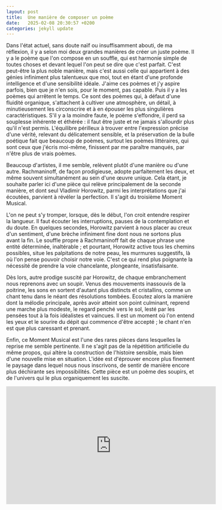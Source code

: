 ```yaml
---
layout: post
title:  Une manière de composer un poème
date:   2025-02-08 20:30:57 +0200
categories: jekyll update
---
```


Dans l'état actuel, sans doute naïf ou insuffisamment abouti, de ma réflexion, il y a selon moi deux grandes manières de créer un juste poème. Il y a le poème que l'on compose en un souffle, qui est harmonie simple de toutes choses et devant lequel l'on peut se dire que c'est parfait. C'est peut-être la plus noble manière, mais c'est aussi celle qui appartient à des génies infiniment plus talentueux que moi, tout en étant d'une profonde intelligence et d'une sensibilité idéale. J'aime ces poèmes et j'y aspire parfois, bien que je n'en sois, pour le moment, pas capable. Puis il y a les poèmes qui arrêtent le temps. Ce sont des poèmes qui, à défaut d'une fluidité organique, s'attachent à cultiver une atmosphère, un détail, à minutieusement les circonscrire et à en épouser les plus singulières caractéristiques. S'il y a la moindre faute, le poème s'effondre, il perd sa souplesse inhérente et éthérée : il faut être juste et ne jamais s'allourdir plus qu'il n'est permis. L'équilibre périlleux à trouver entre l'expression précise d'une vérité, relevant du délicatement sensible, et la préservation de la bulle poétique fait que beaucoup de poèmes, surtout les poèmes littéraires, qui sont ceux que j'écris moi-même, finissent par me paraître manqués, par n'être plus de vrais poèmes.

Beaucoup d'artistes, il me semble, relèvent plutôt d'une manière ou d'une autre. Rachmaninoff, de façon prodigieuse, adopte parfaitement les deux, et même souvent simultanément au sein d'une œuvre unique. Cela étant, je souhaite parler ici d'une pièce qui relève principalement de la seconde manière, et dont seul Vladimir Horowitz, parmi les interprétations que j'ai écoutées, parvient à révéler la perfection. Il s'agit du troisième Moment Musical.

L'on ne peut s'y tromper, lorsque, dès le début, l'on croit entendre respirer la langueur. Il faut écouter les interruptions, pauses de la contemplation et du doute. En quelques secondes, Horowitz parvient à nous placer au creux d'un sentiment, d'une brèche infiniment fine dont nous ne sortons plus avant la fin. Le souffle propre à Rachmaninoff fait de chaque phrase une entité déterminée, inaltérable ; et pourtant, Horowitz active tous les chemins possibles, situe les palpitations de notre peau, les murmures suggestifs, là où l'on pense pouvoir choisir notre voie. C'est ce qui rend plus poignante la nécessité de prendre la voie chancelante, plongeante, insatisfaisante.

Dès lors, autre prodige suscité par Horowitz, de chaque embranchement nous reprenons avec un soupir. Venus des mouvements inassouvis de la poitrine, les sons en sortent d'autant plus distincts et cristallins, comme un chant tenu dans le néant des résolutions tombées. Ecoutez alors la manière dont la mélodie principale, après avoir atteint son point culminant, reprend une marche plus modeste, le regard penché vers le sol, lesté par les pensées tout à la fois idéalistes et vaincues. Il est un moment où l'on entend les yeux et le sourire du dépit qui commence d'être accepté ; le chant n'en est que plus caressant et prenant.

Enfin, ce Moment Musical est l'une des rares pièces dans lesquelles la reprise me semble pertinente. Il ne s'agit pas de la répétition artificielle du même propos, qui altère la construction de l'histoire sensible, mais bien d'une nouvelle mise en situation. L'idée est d'éprouver encore plus finement le paysage dans lequel nous nous inscrivons, de sentir de manière encore plus déchirante ses impossibilités. Cette pièce est un poème des soupirs, et de l'univers qui le plus organiquement les suscite.

<iframe width="560" height="315" src="https://www.youtube.com/embed/3pNyg3mMS4A?si=fPcfAjiNMpQwPs6H" title="YouTube video player" frameborder="0" allow="accelerometer; autoplay; clipboard-write; encrypted-media; gyroscope; picture-in-picture; web-share" referrerpolicy="strict-origin-when-cross-origin" allowfullscreen></iframe>